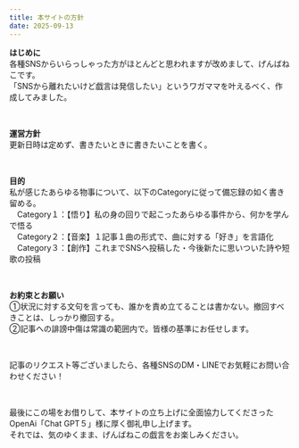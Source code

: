 ```yaml
---
title: 本サイトの方針
date: 2025-09-13
---
```


**はじめに**  
各種SNSからいらっしゃった方がほとんどと思われますが改めまして、げんばねこです。  
「SNSから離れたいけど戯言は発信したい」というワガママを叶えるべく、作成してみました。  

<br>

**運営方針**  
更新日時は定めず、書きたいときに書きたいことを書く。  

<br>

**目的**  
私が感じたあらゆる物事について、以下のCategoryに従って備忘録の如く書き留める。  
　Category１：【悟り】私の身の回りで起こったあらゆる事件から、何かを学んで悟る  
　Category２：【音楽】１記事１曲の形式で、曲に対する「好き」を言語化  
　Category３：【創作】これまでSNSへ投稿した・今後新たに思いついた詩や短歌の投稿  

<br>

**お約束とお願い**  
①状況に対する文句を言っても、誰かを責め立てることは書かない。撤回すべきことは、しっかり撤回する。  
②記事への誹謗中傷は常識の範囲内で。皆様の基準にお任せします。  

<br>

記事のリクエスト等ございましたら、各種SNSのDM・LINEでお気軽にお問い合わせください！  

<br>

最後にこの場をお借りして、本サイトの立ち上げに全面協力してくださったOpenAi「Chat GPT５」様に厚く御礼申し上げます。  
それでは、気のゆくまま、げんばねこの戯言をお楽しみください。
